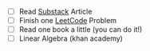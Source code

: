 - [ ] Read [Substack](https://newsletter.pragmaticengineer.com/?triedSigningIn=true) Article
- [ ] Finish one [LeetCode](https://neetcode.io/practice) Problem
- [ ] Read one book a little (you can do it!)
- [ ] Linear Algebra (khan academy)